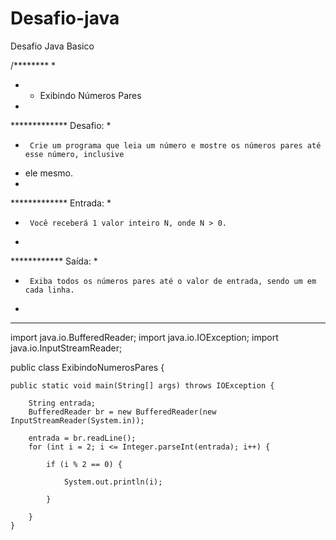 # Desafio-java
Desafio Java Basico

/********
 *
 * - Exibindo Números Pares  
 *
 ************* Desafio:
 *
 *      Crie um programa que leia um número e mostre os números pares até esse número, inclusive 
 * ele mesmo.
 *
 ************* Entrada:
 *
 *      Você receberá 1 valor inteiro N, onde N > 0.
 *
 ************ Saída:
 *
 *      Exiba todos os números pares até o valor de entrada, sendo um em cada linha. 
 *
 **********************************************************************************************
 
 import java.io.BufferedReader;
import java.io.IOException;
import java.io.InputStreamReader;

public class ExibindoNumerosPares {

    public static void main(String[] args) throws IOException {

        String entrada;
        BufferedReader br = new BufferedReader(new InputStreamReader(System.in));

        entrada = br.readLine();
        for (int i = 2; i <= Integer.parseInt(entrada); i++) {

            if (i % 2 == 0) {

                System.out.println(i);

            }

        }
    }
